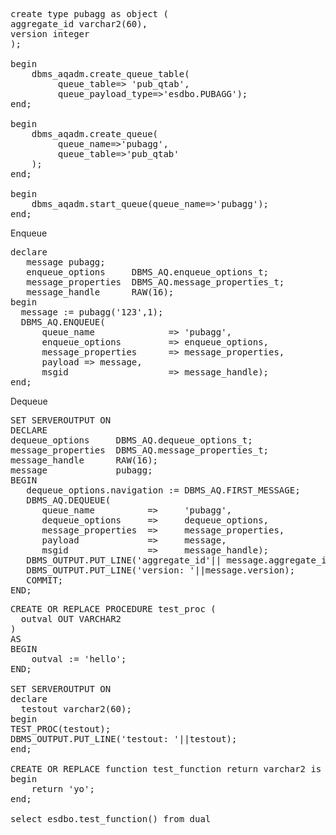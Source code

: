 
<pre>
create type pubagg as object (
aggregate_id varchar2(60),
version integer
);

begin
    dbms_aqadm.create_queue_table(
         queue_table=> 'pub_qtab',
         queue_payload_type=>'esdbo.PUBAGG');
end;

begin
    dbms_aqadm.create_queue(
         queue_name=>'pubagg',
         queue_table=>'pub_qtab'
    );
end;

begin
    dbms_aqadm.start_queue(queue_name=>'pubagg');
end;
</pre>

Enqueue

<pre>
declare
   message pubagg;
   enqueue_options     DBMS_AQ.enqueue_options_t;
   message_properties  DBMS_AQ.message_properties_t;
   message_handle      RAW(16);
begin
  message := pubagg('123',1);
  DBMS_AQ.ENQUEUE(
      queue_name              => 'pubagg',
      enqueue_options         => enqueue_options,
      message_properties      => message_properties,
      payload => message,
      msgid                   => message_handle);
end;
</pre>

Dequeue

<pre>
SET SERVEROUTPUT ON
DECLARE
dequeue_options     DBMS_AQ.dequeue_options_t;
message_properties  DBMS_AQ.message_properties_t;
message_handle      RAW(16);
message             pubagg;
BEGIN
   dequeue_options.navigation := DBMS_AQ.FIRST_MESSAGE;
   DBMS_AQ.DEQUEUE(
      queue_name          =>     'pubagg',
      dequeue_options     =>     dequeue_options,
      message_properties  =>     message_properties,
      payload             =>     message,
      msgid               =>     message_handle);
   DBMS_OUTPUT.PUT_LINE('aggregate_id'|| message.aggregate_id);
   DBMS_OUTPUT.PUT_LINE('version: '||message.version);
   COMMIT;
END;
</pre>

<pre>
CREATE OR REPLACE PROCEDURE test_proc (
  outval OUT VARCHAR2
)
AS
BEGIN
    outval := 'hello';
END;

SET SERVEROUTPUT ON
declare
  testout varchar2(60);
begin
TEST_PROC(testout);
DBMS_OUTPUT.PUT_LINE('testout: '||testout);
end;

CREATE OR REPLACE function test_function return varchar2 is
begin
    return 'yo';
end;

select esdbo.test_function() from dual

</pre>

